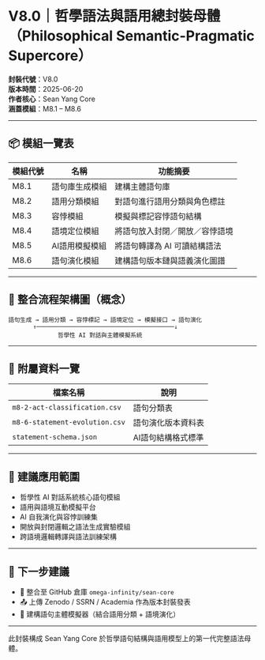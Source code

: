 # V8.0｜哲學語法與語用總封裝母體（Philosophical Semantic-Pragmatic Supercore）

**封裝代號**：V8.0  
**版本時間**：2025-06-20  
**作者核心**：Sean Yang Core  
**涵蓋模組**：M8.1 – M8.6

---

## 📦 模組一覽表

| 模組代號 | 名稱 | 功能摘要 |
|----------|------|-----------|
| M8.1 | 語句庫生成模組 | 建構主體語句庫 |
| M8.2 | 語用分類模組 | 對語句進行語用分類與角色標註 |
| M8.3 | 容悖模組 | 模擬與標記容悖語句結構 |
| M8.4 | 語境定位模組 | 將語句放入封閉／開放／容悖語境 |
| M8.5 | AI語用模擬模組 | 將語句轉譯為 AI 可讀結構語法 |
| M8.6 | 語句演化模組 | 建構語句版本鏈與語義演化圖譜 |

---

## 🔁 整合流程架構圖（概念）

```
語句生成 → 語用分類 → 容悖標記 → 語境定位 → 模擬接口 → 語句演化
       ↑───────────────────────────────────────↓
              哲學性 AI 對話與主體模擬系統
```

---

## 📎 附屬資料一覽

| 檔案名稱 | 說明 |
|----------|------|
| `m8-2-act-classification.csv` | 語句分類表 |
| `m8-6-statement-evolution.csv` | 語句演化版本資料表 |
| `statement-schema.json` | AI語句結構格式標準 |

---

## 📘 建議應用範圍

- 哲學性 AI 對話系統核心語句模組
- 語用與語境互動模擬平台
- AI 自我演化與容悖訓練集
- 開放與封閉邏輯之語法生成實驗模組
- 跨語境邏輯轉譯與語法訓練架構

---

## 🔮 下一步建議

- 📁 整合至 GitHub 倉庫 `omega-infinity/sean-core`
- 📤 上傳 Zenodo / SSRN / Academia 作為版本封裝發表
- 🧠 建構語句主體模擬器（結合語用分類 + 語境演化）

---

此封裝構成 Sean Yang Core 於哲學語句結構與語用模型上的第一代完整語法母體。

